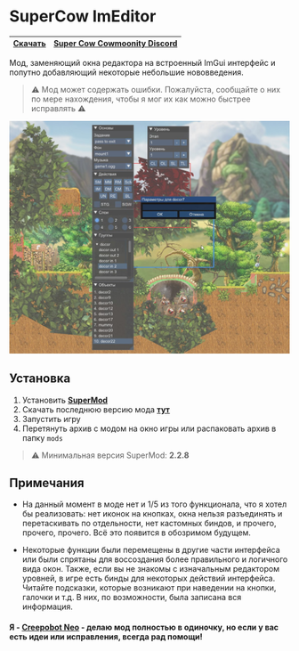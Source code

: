 # SuperCow ImEditor

| [**Скачать**](https://github.com/creepobot/supercow-imgui-editor/archive/refs/heads/master.zip) | [**Super Cow Cowmoonity Discord**](https://discord.supercow.community) |
|-|-|

Мод, заменяющий окна редактора на встроенный ImGui интерфейс и попутно добавляющий некоторые небольшие нововведения.
> ⚠️ Мод может содержать ошибки. Пожалуйста, сообщайте о них по мере нахождения, чтобы я мог их как можно быстрее исправлять ⚠️

![screenshot](.github/screenshot-1.jpg)

## Установка <a id='install'></a>

1. Установить [**SuperMod**](https://github.com/zziger/supercow-mod#readme)
2. Скачать последнюю версию мода [**тут**](https://github.com/creepobot/supercow-imgui-editor/archive/refs/heads/master.zip)
3. Запустить игру
4. Перетянуть архив с модом на окно игры или распаковать архив в папку `mods`

> ⚠️ Минимальная версия SuperMod: **2.2.8**

## Примечания <a id='misc'></a>

* На данный момент в моде нет и 1/5 из того функционала, что я хотел бы реализовать: нет иконок на кнопках, окна нельзя разъединять и перетаскивать по отдельности, нет кастомных биндов, и прочего, прочего, прочего. Всё это появится в обозримом будущем.

* Некоторые функции были перемещены в другие части интерфейса или были спрятаны для воссоздания более правильного и логичного вида окон. Также, если вы не знакомы с изначальным редактором уровней, в игре есть бинды для некоторых действий интерфейса. Читайте подсказки, которые возникают при наведении на кнопки, галочки и т.д. В них, по возможности, была записана вся информация.

#### Я - [**Creepobot Neo**](https://github.com/creepobot) - делаю мод полностью в одиночку, но если у вас есть идеи или исправления, всегда рад помощи!
